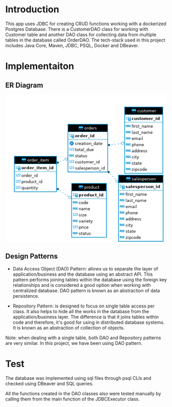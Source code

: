 # Introduction
This app uses JDBC for creating CRUD functions working with a dockerized 
Postgres Database. There is a CustomerDAO class for working with Customer table and another DAO class for collecting
data from multiple tables in the database called OrderDAO. The tech-stack used in this project includes Java Core, Maven,
JDBC, PSQL, Docker and DBeaver.

# Implementaiton
## ER Diagram
![ERD of the database](assets/JDBC_ERD.png)

## Design Patterns

* Data Access Object (DAO) Pattern: allows us to separate the layer of 
application/business and the database using an abstract API. This pattern 
performs joining tables within the database using the foreign key 
relationships and is considered a good option when working with 
centralized database. DAO pattern is known as an abstraction of 
data persistence.

* Repository Pattern: is designed to focus on single table access per 
class. It also helps to hide all the works in the database from the 
application/business layer. The difference is that it joins tables
within code and therefore, it's good for using in distributed database 
systems. It is known as an abstraction of collection of objects.

Note: when dealing with a single table, both DAO and Repository patterns are 
very similar. In this project, we have been using DAO pattern.

# Test
The database was implemented using sql files through psql CLIs and 
checked using DBeaver and SQL queries.  

All the functions created in the DAO classes also were tested manually by
calling them from the main function of the JDBCExecutor class.
